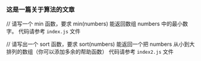 ### 这是一篇关于算法的文章

// 请写一个 min 函数，要求 min(numbers) 能返回数组 numbers 中的最小数字。 
代码请参考 `index.js` 文件

// 请写出一个 sort 函数，要求 sort(numbers) 能返回一个把 numbers 从小到大排列的数组（你可以添加多余的帮助函数）
代码请参考 `index2.js` 文件
